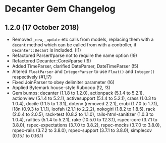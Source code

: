 # Decanter Gem Changelog

## 1.2.0 (17 October 2018)
  * Removed `_new`, `_update` etc calls from models, replacing them with a
    `decant` method which can be called from with a controller, if
    `Decanter::Decant` is included. (!1)
  * Refactored Parser#parse not to require the name option (!9)
  * Refactored Decanter::Core#parse (!9)
  * Added TimeParser, clarified DateParser, DateTimeParser (!5)
  * Altered `FloatParser` and `IntegerParser` to use `Float()` and `Integer()`
    respectively (#1,!7)
  * Fixed JoinParser to obey delimiter parameter (!6)
  * Applied Bytemark house-style Rubocop (!2, !3)
  * Gem bumps: decanter (1.1.8 to 1.2.0),
               actionpack (5.1.4 to 5.2.1),
               actionview (5.1.4 to 5.2.1),
               activesupport (5.1.4 to 5.2.1),
               crass (1.0.3 to 1.0.4),
               docile (1.1.5 to 1.3.1),
               dotenv (removed 2.2.1),
               erubi (1.7.0 to 1.7.1),
               i18n (0.9.3 to 1.1.1),
               loofah (2.1.1 to 2.2.2),
               nokogiri (1.8.2 to 1.8.5),
               rack (2.0.4 to 2.0.5),
               rack-test (0.8.2 to 1.1.0),
               rails-html-sanitizer (1.0.3 to 1.0.4),
               railties (5.1.4 to 5.2.1),
               rake (10.5.0 to 12.3.1),
               rspec-core (3.7.1 to 3.8.0),
               rspec-expectations (3.7.0 to 3.8.2),
               rspec-mocks (3.7.0 to 3.8.0),
               rspec-rails (3.7.2 to 3.8.0),
               rspec-support (3.7.1 to 3.8.0),
               simplecov (0.15.1 to 0.16.1)
